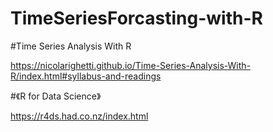 # TimeSeriesForcasting-with-R

#Time Series Analysis With R

https://nicolarighetti.github.io/Time-Series-Analysis-With-R/index.html#syllabus-and-readings

#《R for Data Science》

https://r4ds.had.co.nz/index.html
